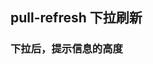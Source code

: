 <div class="demo-header">
<p class="overviewicon">
  <span class="wapi-ui-pull-refresh"/>
</p>

## pull-refresh 下拉刷新

<mobile-uxlink widget-name="PullRefresh"></mobile-uxlink>
</div>

### 下拉后，提示信息的高度

<mobile-view link="pull-refresh/head-height"></mobile-view>

<br>
